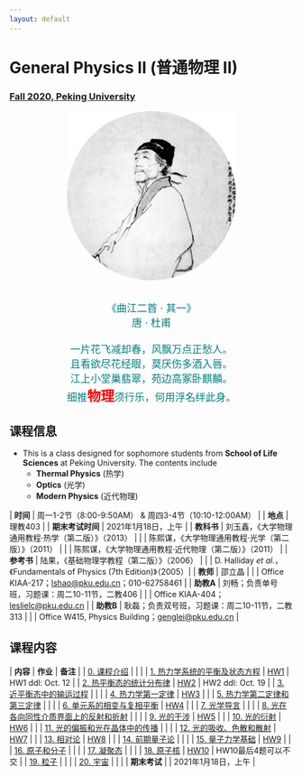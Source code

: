 ```yaml
---
layout: default
---
```


<style>
table {
  font-family: arial, sans-serif;
  border-collapse: collapse;
  width: 100%;
}

td, th {
  border: 1px solid #dddddd;
  text-align: left;
  padding: 8px;
}

tr:nth-child(odd) {
  background-color: #dddddd;
}
</style>

# <b>General Physics II (普通物理 II)</b>

### <u>Fall 2020, Peking University</u>

<div style="display: flex; justify-content: center;">
<img src="dufu.jpeg" width="300" height="300">
</div>

<p align="center">
<font color="teal" size="4">
<br> 《曲江二首 · 其一》<br>
唐 · 杜甫 <br>
<br>
一片花飞减却春，风飘万点正愁人。 <br>
且看欲尽花经眼，莫厌伤多酒入唇。 <br>
江上小堂巢翡翠，苑边高冢卧麒麟。 <br>
细推<font color="red" size="5"><b>物理</b></font>须行乐，何用浮名绊此身。 <br>
</font>
</p>

## 课程信息

- This is a class designed for sophomore students from <b>School of Life
  Sciences</b> at Peking University. The contents include
  - **Thermal Physics** (热学)
  - **Optics** (光学)
  - **Modern Physics** (近代物理)

| **时间** | 周一1-2节（8:00-9:50AM） & 周四3-4节（10:10-12:00AM） |
| **地点** | 理教403 |
| **期末考试时间** | 2021年1月18日，上午 |
| **教科书** | 刘玉鑫，《大学物理通用教程·热学（第二版）》（2013） |
| | 陈熙谋，《大学物理通用教程·光学（第二版）》（2011） |
| | 陈熙谋，《大学物理通用教程·近代物理（第二版）》（2011） |
| **参考书** | 陆果，《基础物理学教程（第二版）》（2006） |
| | D. Halliday *et al.*，《Fundamentals of Physics (7th Edition)》（2005）|
| **教师** | 邵立晶 | 
| | Office KIAA-217；lshao@pku.edu.cn；010-62758461 | 
| **助教A** | 刘畅；负责单号班，习题课：周二10-11节，二教406 |
| | Office KIAA-404；leslielc@pku.edu.cn |
| **助教B** | 耿磊；负责双号班，习题课：周二10-11节，二教313 |
| | Office  W415, Physics Building；genglei@pku.edu.cn |

<p></p>

## 课程内容

| **内容** | **作业** | **备注** |
| [0. 课程介绍](https://disk.pku.edu.cn/link/D851588D2B526461376A2EE23DAA50BA) | | |
| [1. 热力学系统的平衡及状态方程](https://disk.pku.edu.cn/link/D851588D2B526461376A2EE23DAA50BA) | [HW1](https://disk.pku.edu.cn/link/D851588D2B526461376A2EE23DAA50BA) | HW1 ddl: Oct. 12 |
| [2. 热平衡态的统计分布律](https://disk.pku.edu.cn/link/D851588D2B526461376A2EE23DAA50BA) | [HW2](https://disk.pku.edu.cn/link/D851588D2B526461376A2EE23DAA50BA) | HW2 ddl: Oct. 19 |
| [3. 近平衡态中的输运过程](https://disk.pku.edu.cn/link/D851588D2B526461376A2EE23DAA50BA) | | |
| [4. 热力学第一定律](https://disk.pku.edu.cn/link/D851588D2B526461376A2EE23DAA50BA) | [HW3](https://disk.pku.edu.cn/link/D851588D2B526461376A2EE23DAA50BA) | |
| [5. 热力学第二定律和第三定律](https://disk.pku.edu.cn/link/D851588D2B526461376A2EE23DAA50BA) | | |
| [6. 单元系的相变与复相平衡](https://disk.pku.edu.cn/link/D851588D2B526461376A2EE23DAA50BA) | [HW4](https://disk.pku.edu.cn/link/D851588D2B526461376A2EE23DAA50BA) | |
| [7. 光学导言](https://disk.pku.edu.cn/link/D851588D2B526461376A2EE23DAA50BA) | | |
| [8. 光在各向同性介质界面上的反射和折射](https://disk.pku.edu.cn/link/D851588D2B526461376A2EE23DAA50BA) | | |
| [9. 光的干涉](https://disk.pku.edu.cn/link/D851588D2B526461376A2EE23DAA50BA) | [HW5](https://disk.pku.edu.cn/link/D851588D2B526461376A2EE23DAA50BA) | |
| [10. 光的衍射](https://disk.pku.edu.cn/link/D851588D2B526461376A2EE23DAA50BA) | [HW6](https://disk.pku.edu.cn/link/D851588D2B526461376A2EE23DAA50BA) | |
| [11. 光的偏振和光在晶体中的传播](https://disk.pku.edu.cn/link/D851588D2B526461376A2EE23DAA50BA) | | |
| [12. 光的吸收、色散和散射](https://disk.pku.edu.cn/link/D851588D2B526461376A2EE23DAA50BA) | [HW7](https://disk.pku.edu.cn/link/D851588D2B526461376A2EE23DAA50BA) | |
| [13. 相对论](https://disk.pku.edu.cn/link/D851588D2B526461376A2EE23DAA50BA) | [HW8](https://disk.pku.edu.cn/link/D851588D2B526461376A2EE23DAA50BA) | |
| [14. 前期量子论](https://disk.pku.edu.cn/link/D851588D2B526461376A2EE23DAA50BA) | | |
| [15. 量子力学基础](https://disk.pku.edu.cn/link/D851588D2B526461376A2EE23DAA50BA) | [HW9](https://disk.pku.edu.cn/link/D851588D2B526461376A2EE23DAA50BA) | |
| [16. 原子和分子](https://disk.pku.edu.cn/link/D851588D2B526461376A2EE23DAA50BA) | | |
| [17. 凝聚态](https://disk.pku.edu.cn/link/D851588D2B526461376A2EE23DAA50BA) | | |
| [18. 原子核](https://disk.pku.edu.cn/link/D851588D2B526461376A2EE23DAA50BA) | [HW10](https://disk.pku.edu.cn/link/D851588D2B526461376A2EE23DAA50BA) | HW10最后4题可以不交 |
| [19. 粒子](https://disk.pku.edu.cn/link/D851588D2B526461376A2EE23DAA50BA) |  | |
| [20. 宇宙](https://disk.pku.edu.cn/link/D851588D2B526461376A2EE23DAA50BA) |  | |
| **期末考试** | | 2021年1月18日，上午 |




<script type="text/x-mathjax-config">
  MathJax.Hub.Config({
    tex2jax: {
      inlineMath: [ ['$','$'] ],
      processEscapes: true
    }
  });
</script>
<script type="text/javascript" src="https://cdn.mathjax.org/mathjax/latest/MathJax.js?config=TeX-AMS-MML_HTMLorMML">
</script>

